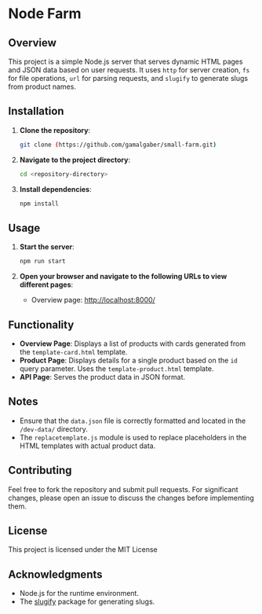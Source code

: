 # Node Farm

## Overview

This project is a simple Node.js server that serves dynamic HTML pages and JSON data based on user requests. It uses `http` for server creation, `fs` for file operations, `url` for parsing requests, and `slugify` to generate slugs from product names.

## Installation

1. **Clone the repository**:

    ```bash
    git clone (https://github.com/gamalgaber/small-farm.git)
    ```

2. **Navigate to the project directory**:

    ```bash
    cd <repository-directory>
    ```

3. **Install dependencies**:

    ```bash
    npm install
    ```

## Usage

1. **Start the server**:

    ```bash
    npm run start
    ```

2. **Open your browser and navigate to the following URLs to view different pages**:

    - Overview page: [http://localhost:8000/](http://localhost:8000/)

## Functionality

- **Overview Page**: Displays a list of products with cards generated from the `template-card.html` template.
- **Product Page**: Displays details for a single product based on the `id` query parameter. Uses the `template-product.html` template.
- **API Page**: Serves the product data in JSON format.

## Notes

- Ensure that the `data.json` file is correctly formatted and located in the `/dev-data/` directory.
- The `replacetemplate.js` module is used to replace placeholders in the HTML templates with actual product data.

## Contributing

Feel free to fork the repository and submit pull requests. For significant changes, please open an issue to discuss the changes before implementing them.

## License

This project is licensed under the MIT License

## Acknowledgments

- Node.js for the runtime environment.
- The [slugify](https://www.npmjs.com/package/slugify) package for generating slugs.

